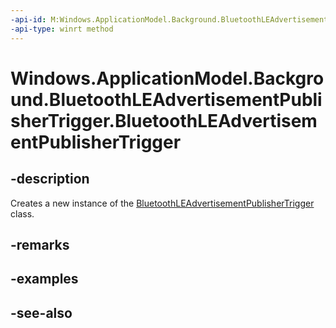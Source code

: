 ----api-id: M:Windows.ApplicationModel.Background.BluetoothLEAdvertisementPublisherTrigger.#ctor
-api-type: winrt method
---<!-- Method syntaxpublic BluetoothLEAdvertisementPublisherTrigger()--># Windows.ApplicationModel.Background.BluetoothLEAdvertisementPublisherTrigger.BluetoothLEAdvertisementPublisherTrigger## -descriptionCreates a new instance of the [BluetoothLEAdvertisementPublisherTrigger](bluetoothleadvertisementpublishertrigger.md) class.## -remarks## -examples## -see-also